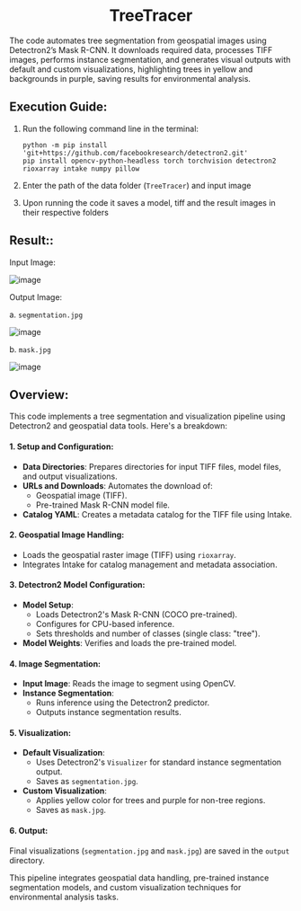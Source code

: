<h1 align="center">TreeTracer</h1>
The code automates tree segmentation from geospatial images using Detectron2’s Mask R-CNN. It downloads required data, processes TIFF images, performs instance segmentation, and generates visual outputs with default and custom visualizations, highlighting trees in yellow and backgrounds in purple, saving results for environmental analysis.

## Execution Guide:
1. Run the following command line in the terminal:
   ```
   python -m pip install 'git+https://github.com/facebookresearch/detectron2.git'
   pip install opencv-python-headless torch torchvision detectron2 rioxarray intake numpy pillow
   ```

2. Enter the path of the data folder (`TreeTracer`) and input image

3. Upon running the code it saves a model, tiff and the result images in their respective folders

## Result::

   Input Image:

   ![image](https://github.com/user-attachments/assets/31c2d91c-65b5-4dae-8d02-29e539d55743)

   Output Image:

   a. `segmentation.jpg`

   ![image](https://github.com/user-attachments/assets/247f6391-ec52-4481-8e00-a2bbd8025d77)

   b. `mask.jpg`

   ![image](https://github.com/user-attachments/assets/8304c570-e40d-4849-b3f3-49be46d733c7)

## Overview:
This code implements a tree segmentation and visualization pipeline using Detectron2 and geospatial data tools. Here's a breakdown:

#### **1. Setup and Configuration:**
- **Data Directories**: Prepares directories for input TIFF files, model files, and output visualizations.
- **URLs and Downloads**: Automates the download of:
  - Geospatial image (TIFF).
  - Pre-trained Mask R-CNN model file.
- **Catalog YAML**: Creates a metadata catalog for the TIFF file using Intake.

#### **2. Geospatial Image Handling:**
- Loads the geospatial raster image (TIFF) using `rioxarray`.
- Integrates Intake for catalog management and metadata association.

#### **3. Detectron2 Model Configuration:**
- **Model Setup**:
  - Loads Detectron2's Mask R-CNN (COCO pre-trained).
  - Configures for CPU-based inference.
  - Sets thresholds and number of classes (single class: "tree").
- **Model Weights**: Verifies and loads the pre-trained model.

#### **4. Image Segmentation:**
- **Input Image**: Reads the image to segment using OpenCV.
- **Instance Segmentation**:
  - Runs inference using the Detectron2 predictor.
  - Outputs instance segmentation results.

#### **5. Visualization:**
- **Default Visualization**:
  - Uses Detectron2's `Visualizer` for standard instance segmentation output.
  - Saves as `segmentation.jpg`.
- **Custom Visualization**:
  - Applies yellow color for trees and purple for non-tree regions.
  - Saves as `mask.jpg`.

#### **6. Output:** 
Final visualizations (`segmentation.jpg` and `mask.jpg`) are saved in the `output` directory.

This pipeline integrates geospatial data handling, pre-trained instance segmentation models, and custom visualization techniques for environmental analysis tasks.
